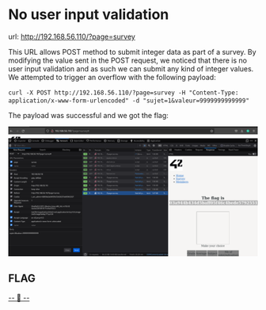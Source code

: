 # No user input validation

url: http://192.168.56.110/?page=survey

This URL allows POST method to submit integer data as part of a survey. By modifying the value sent in the POST request, we noticed that there is no user input validation and as such we can submit any kind of integer values. We attempted to trigger an overflow with the following payload:

```
curl -X POST http://192.168.56.110/?page=survey -H "Content-Type: application/x-www-form-urlencoded" -d "sujet=1&valeur=9999999999999"
```

The payload was successful and we got the flag:

![proof from the web interface](./Resource/inspector-view.png)

## FLAG
[-- 🌱 --][2]

[2]: ./flag.txt